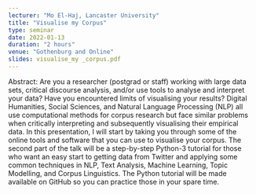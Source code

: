 ```yaml
---
lecturer: "Mo El-Haj, Lancaster University"
title: "Visualise my Corpus"
type: seminar
date: 2022-01-13
duration: "2 hours"
venue: "Gothenburg and Online"
slides: visualise_my _corpus.pdf
---
```


Abstract: Are you a researcher (postgrad or staff) working with large data sets, critical discourse analysis, and/or use tools to analyse and interpret your data? Have you encountered limits of visualising your results?
Digital Humanities, Social Sciences, and Natural Language Processing (NLP) all use computational methods for corpus research but face similar problems when critically interpreting and subsequently visualising their empirical data.
In this presentation, I will start by taking you through some of the online tools and software that you can use to visualise your corpus.
The second part of the talk will be a step-by-step Python-3 tutorial for those who want an easy start to getting data from Twitter and applying some common techniques in NLP, Text Analysis, Machine Learning, Topic Modelling, and Corpus Linguistics.
The Python tutorial will be made available on GitHub so you can practice those in your spare time.
